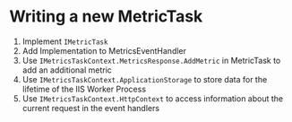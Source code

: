 # Writing a new MetricTask

1. Implement `IMetricTask`
2. Add Implementation to MetricsEventHandler
3. Use `IMetricsTaskContext.MetricsResponse.AddMetric` in MetricTask to add an additional metric
4. Use `IMetricsTaskContext.ApplicationStorage` to store data for the lifetime of the IIS Worker Process
5. Use `IMetricsTaskContext.HttpContext` to access information about the current request in the event handlers